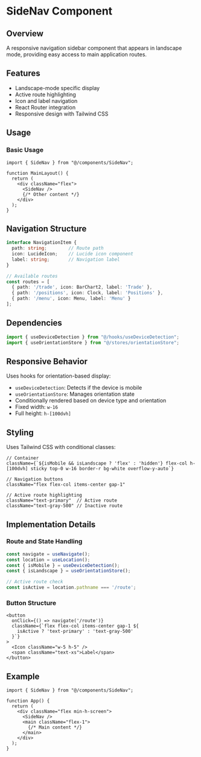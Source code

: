# SideNav Component

## Overview
A responsive navigation sidebar component that appears in landscape mode, providing easy access to main application routes.

## Features
- Landscape-mode specific display
- Active route highlighting
- Icon and label navigation
- React Router integration
- Responsive design with Tailwind CSS

## Usage

### Basic Usage
```tsx
import { SideNav } from "@/components/SideNav";

function MainLayout() {
  return (
    <div className="flex">
      <SideNav />
      {/* Other content */}
    </div>
  );
}
```

## Navigation Structure

```typescript
interface NavigationItem {
  path: string;        // Route path
  icon: LucideIcon;    // Lucide icon component
  label: string;       // Navigation label
}

// Available routes
const routes = [
  { path: '/trade', icon: BarChart2, label: 'Trade' },
  { path: '/positions', icon: Clock, label: 'Positions' },
  { path: '/menu', icon: Menu, label: 'Menu' }
];
```

## Dependencies
```typescript
import { useDeviceDetection } from "@/hooks/useDeviceDetection";
import { useOrientationStore } from "@/stores/orientationStore";
```

## Responsive Behavior
Uses hooks for orientation-based display:
- `useDeviceDetection`: Detects if the device is mobile
- `useOrientationStore`: Manages orientation state
- Conditionally rendered based on device type and orientation
- Fixed width: `w-16`
- Full height: `h-[100dvh]`

## Styling
Uses Tailwind CSS with conditional classes:
```tsx
// Container
className={`${isMobile && isLandscape ? 'flex' : 'hidden'} flex-col h-[100dvh] sticky top-0 w-16 border-r bg-white overflow-y-auto`}

// Navigation buttons
className="flex flex-col items-center gap-1"

// Active route highlighting
className="text-primary"  // Active route
className="text-gray-500" // Inactive route
```

## Implementation Details

### Route and State Handling
```typescript
const navigate = useNavigate();
const location = useLocation();
const { isMobile } = useDeviceDetection();
const { isLandscape } = useOrientationStore();

// Active route check
const isActive = location.pathname === '/route';
```

### Button Structure
```tsx
<button 
  onClick={() => navigate('/route')}
  className={`flex flex-col items-center gap-1 ${
    isActive ? 'text-primary' : 'text-gray-500'
  }`}
>
  <Icon className="w-5 h-5" />
  <span className="text-xs">Label</span>
</button>
```

## Example

```tsx
import { SideNav } from "@/components/SideNav";

function App() {
  return (
    <div className="flex min-h-screen">
      <SideNav />
      <main className="flex-1">
        {/* Main content */}
      </main>
    </div>
  );
}
